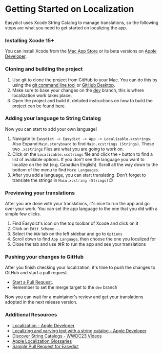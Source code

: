 # Getting Started on Localization
Easydict uses Xcode String Catalog to manage translations, so the following steps are what you need to get started on localizing the app.
### Installing Xcode 15+
You can install Xcode from the [Mac App Store](https://apps.apple.com/app/xcode/id497799835) or its beta versions on [Apple Developer](https://developer.apple.com/xcode/resources/).
### Cloning and building the project
1. Use git to clone the project from GitHub to your Mac. You can do this by using the [git command line tool](https://docs.github.com/en/get-started/getting-started-with-git) or  [GitHub Desktop](https://desktop.github.com).
2. Make sure to base your changes on the [dev](https://github.com/tisfeng/Easydict/tree/dev) branch, this is where localization work takes place.
3. Open the project and build it, detailed instructions on how to build the project can be found [here](/README_EN.md#developer-build).
### Adding your language to String Catalog
Now you can start to add your own language!
1. Navigate to `Easydict -> Easydict -> App -> Localizable.xcstrings`. Also Expand `Main.storyboard` to find `Main.xcstrings (Strings)`. These two `.xcstrings` files are what you are going to work on.
2. Click on the `Localizable.xcstrings` file and click the `+` button to find a list of available options. If you don't see the language you want to localize on the list (e.g. Canadian English). Scroll all the way down to the bottom of the menu to find `More Languages`.
3. After you add a language, you can start translating. Don't forget to translate the strings in `Main.xcstring (Strings)`😉
### Previewing your translations
After you are done with your translations, it's nice to run the app and go over your work. You can set the app language to the one that you did with a simple few clicks.
1. Find Easydict's icon on the top toolbar of Xcode and click on it
2. Click on `Edit Scheme...`
3. Select the `RUN` tab on the left sidebar and go to `Options`
4. Scroll down to find `App Language`, then choose the one you localized for
5. Close the tab and use ⌘R to run the app and see your translations
### Pushing your changes to GitHub
After you finish checking your localization, it's time to push the changes to GitHub and start a pull request.
- [Start a Pull Request](https://docs.github.com/en/pull-requests).
- Remember to set the merge target to the `dev` branch

Now you can wait for a maintainer's review and get your translations adopted in the next release version.
### Additional Resources
- [Localization - Apple Developer](https://developer.apple.com/documentation/Xcode/localization)
- [Localizing and varying text with a string catalog - Apple Developer](https://developer.apple.com/documentation/xcode/localizing-and-varying-text-with-a-string-catalog)
- [Discover String Catalogs - WWDC23 Videos](https://developer.apple.com/videos/play/wwdc2023/10155)
- [Apple Localization Glossaries](https://applelocalization.com)
- [Sample Pull Request for Easydict](https://github.com/tisfeng/Easydict/pull/668)